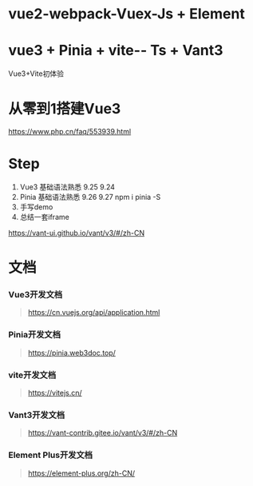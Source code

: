 # vue2-webpack-Vuex-Js + Element

# vue3 + Pinia + vite-- Ts + Vant3
Vue3+Vite初体验

# 从零到1搭建Vue3
https://www.php.cn/faq/553939.html

# Step
1. Vue3 基础语法熟悉 9.25  9.24
2. Pinia 基础语法熟悉 9.26 9.27  npm i pinia -S
3. 手写demo
4. 总结一套iframe



https://vant-ui.github.io/vant/v3/#/zh-CN



# 文档

### Vue3开发文档
> https://cn.vuejs.org/api/application.html

### Pinia开发文档
> https://pinia.web3doc.top/

### vite开发文档
> https://vitejs.cn/

### Vant3开发文档
> https://vant-contrib.gitee.io/vant/v3/#/zh-CN


### Element Plus开发文档
> https://element-plus.org/zh-CN/
